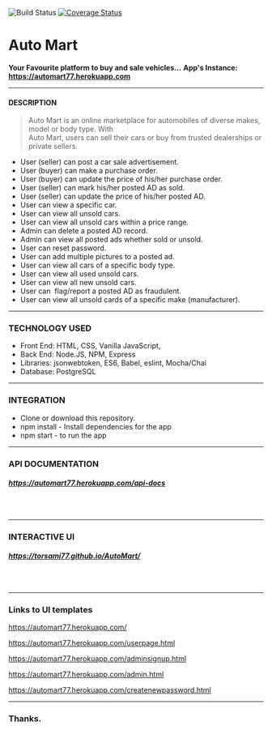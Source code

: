 ![Build Status](https://travis-ci.com/torsami77/AutoMart.svg?branch=develop)   [![Coverage Status](https://coveralls.io/repos/github/torsami77/AutoMart/badge.svg?branch=ft-api-v1-166108765)](https://coveralls.io/github/torsami77/AutoMart?branch=ft-api-v1-166108765)

# Auto Mart 

**Your Favourite platform to buy and sale vehicles...**
**App's Instance:  https://automart77.herokuapp.com**
___
#### DESCRIPTION 
> Auto   Mart   is   an   online   marketplace   for   automobiles   of   diverse   makes,   model   or   body   type.   With  
Auto Mart, users can sell their cars or buy from trusted dealerships or private sellers. 
- User (seller) can post a car sale advertisement. 
- User (buyer) can make a purchase order. 
- User (buyer) can update the price of his/her purchase order. 
- User (seller) can mark his/her posted AD as sold. 
- User (seller) can update the price of his/her posted AD. 
- User can view a specific car. 
- User can view all unsold cars. 
- User can view all unsold cars within a price range. 
- Admin can delete a posted AD record. 
- Admin can view all posted ads whether sold or unsold. 
- User can reset password. 
- User can add multiple pictures to a posted ad. 
- User can view all cars of a specific body type. 
- User can view all used unsold cars. 
- User can view all new unsold cars. 
- User can ​ flag/report​ a posted AD as fraudulent. 
- User can view all unsold cards of a specific make (manufacturer). 

___
### TECHNOLOGY USED
+ Front End: HTML, CSS, Vanilla JavaScript,
+ Back End: Node.JS, NPM, Express
+ Libraries: jsonwebtoken, ES6, Babel, eslint, Mocha/Chai
+ Database: PostgreSQL
___
### INTEGRATION
- Clone or download this repository.
- npm install - Install dependencies for the app
- npm start - to run the app
___
 ### API DOCUMENTATION
###### **https://automart77.herokuapp.com/api-docs**
&nbsp;
___
 ### INTERACTIVE UI
###### **https://torsami77.github.io/AutoMart/**
&nbsp;
___
### Links to UI templates

https://automart77.herokuapp.com/

https://automart77.herokuapp.com/userpage.html

https://automart77.herokuapp.com/adminsignup.html

https://automart77.herokuapp.com/admin.html

https://automart77.herokuapp.com/createnewpassword.html 
&nbsp;
________________
### Thanks.
